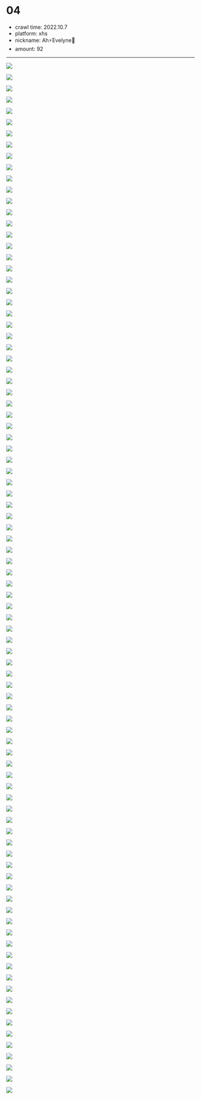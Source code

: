 # 04

- crawl time: 2022.10.7
- platform: xhs
- nickname: Ah⚡️Evelyne🍓
- amount: 92

---

![](04/1665127059866.jpg)

![](04/1665127060067.jpg)

![](04/1665127060290.jpg)

![](04/1665127060390.jpg)

![](04/1665127061459.jpg)

![](04/1665127057586.jpg)

![](04/1665127057780.jpg)

![](04/1665127057862.jpg)

![](04/1665127057881.jpg)

![](04/1665127057914.jpg)

![](04/1665127057952.jpg)

![](04/1665127058162.jpg)

![](04/1665127058166.jpg)

![](04/1665127058532.jpg)

![](04/1665127059251.jpg)

![](04/1665127059412.jpg)

![](04/1665127059512.jpg)

![](04/1665127059630.jpg)

![](04/1665127059643.jpg)

![](04/1665127059647.jpg)

![](04/1665127062544.jpg)

![](04/1665127064459.jpg)

![](04/1665127064516.jpg)

![](04/1665127064531.jpg)

![](04/1665127066616.jpg)

![](04/1665127066676.jpg)

![](04/1665127066687.jpg)

![](04/1665127066703.jpg)

![](04/1665127476623.jpg)

![](04/1665127476794.jpg)

![](04/1665127477558.jpg)

![](04/1665127817145.jpg)

![](04/1665127817208.jpg)

![](04/1665127817223.jpg)

![](04/1665127817408.jpg)

![](04/1665127817414.jpg)

![](04/1665127817481.jpg)

![](04/1665127817502.jpg)

![](04/1665127817523.jpg)

![](04/1665127817651.jpg)

![](04/1665127817652.jpg)

![](04/1665127819551.jpg)

![](04/1665127819743.jpg)

![](04/1665127819744.jpg)

![](04/1665127820176.jpg)

![](04/1665127820192.jpg)

![](04/1665127820195.jpg)

![](04/1665127820816.jpg)

![](04/1665127821284.jpg)

![](04/1665127821322.jpg)

![](04/1665127821410.jpg)

![](04/1665127821432.jpg)

![](04/1665127821737.jpg)

![](04/1665127823821.jpg)

![](04/1665127823874.jpg)

![](04/1665127825006.jpg)

![](04/1665127825479.jpg)

![](04/1665127983936.jpg)

![](04/1665127983985.jpg)

![](04/1665127984086.jpg)

![](04/1665128306654.jpg)

![](04/1665128306667.jpg)

![](04/1665128556652.jpg)

![](04/1665128556683.jpg)

![](04/1665128557270.jpg)

![](04/1665128557289.jpg)

![](04/1665128558488.jpg)

![](04/1665128558529.jpg)

![](04/1665128558531.jpg)

![](04/1665128558716.jpg)

![](04/1665128558787.jpg)

![](04/1665128558870.jpg)

![](04/1665128558926.jpg)

![](04/1665128559830.jpg)

![](04/1665128559861.jpg)

![](04/1665128559869.jpg)

![](04/1665128560555.jpg)

![](04/1665128560561.jpg)

![](04/1665128560910.jpg)

![](04/1665128561393.jpg)

![](04/1665128561459.jpg)

![](04/1665128561467.jpg)

![](04/1665128561469.jpg)

![](04/1665128561493.jpg)

![](04/1665128561647.jpg)

![](04/1665128561853.jpg)

![](04/1665128568780.jpg)

![](04/1665128568781.jpg)

![](04/1665128737709.jpg)

![](04/1665128737900.jpg)

![](04/1665128737980.jpg)

![](04/1665128739083.jpg)
